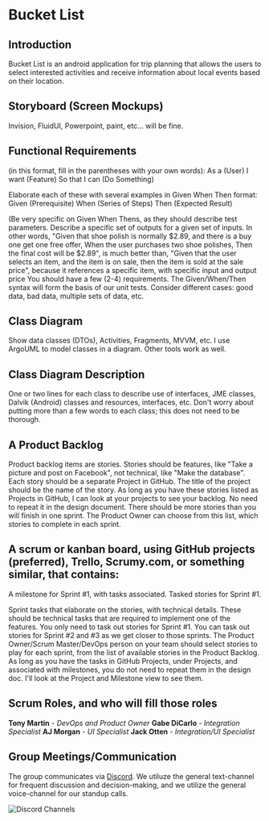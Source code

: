 # Bucket List

## Introduction
Bucket List is an android application for trip planning that allows the users to select interested activities and receive information about local events based on their location.

## Storyboard (Screen Mockups)
Invision, FluidUI, Powerpoint, paint, etc... will be fine.

## Functional Requirements
(in this format, fill in the parentheses with your own words):
As a (User)
I want (Feature)
So that I can (Do Something)

Elaborate each of these with several examples in Given When Then format:
Given (Prerequisite)
When (Series of Steps)
Then (Expected Result)

(Be very specific on Given When Thens, as they should describe test parameters. Describe a specific set of outputs for a given set of inputs. In other words, "Given that shoe polish is normally $2.89, and there is a buy one get one free offer, When the user purchases two shoe polishes, Then the final cost will be $2.89",  is much better than, "Given that the user selects an item, and the item is on sale, then the item is sold at the sale price", because it references a specific item, with specific input and output price You should have a few (2-4) requirements. The Given/When/Then syntax will form the basis of our unit tests. Consider different cases: good data, bad data, multiple sets of data, etc.

## Class Diagram
Show data classes (DTOs), Activities, Fragments, MVVM, etc. I use ArgoUML to model classes in a diagram.  Other tools work as well.

## Class Diagram Description
One or two lines for each class to describe  use of interfaces, JME classes, Dalvik (Android) classes and resources, interfaces, etc. Don't worry about putting more than a few words to each class; this does not need to be thorough.

## A Product Backlog
Product backlog items are stories.  Stories should be features, like "Take a picture and post on Facebook", not technical, like "Make the database". Each story should be a separate Project in GitHub. The title of the project should be the name of the story. As long as you have these stories listed as Projects in GitHub, I can look at your projects to see your backlog. No need to repeat it in the design document. There should be more stories than you will finish in one sprint. The Product Owner can choose from this list, which stories to complete in each sprint.

## A scrum or kanban board, using GitHub projects (preferred), Trello, Scrumy.com, or something similar, that contains:

A milestone for Sprint #1, with tasks associated.
Tasked stories for Sprint #1.

Sprint tasks that elaborate on the stories, with technical details. These should be technical tasks that are required to implement one of the features. You only need to task out stories for Sprint #1. You can task out stories for Sprint #2 and #3 as we get closer to those sprints. The Product Owner/Scrum Master/DevOps person on your team should select stories to play for each sprint, from the list of available stories in the Product Backlog. As long as you have the tasks in GitHub Projects, under Projects, and associated with milestones, you do not need to repeat them in the design doc. I'll look at the Project and Milestone view to see them.

## Scrum Roles, and who will fill those roles
**Tony Martin** - *DevOps and Product Owner*
**Gabe DiCarlo** - *Integration Specialist*
**AJ Morgan** - *UI Specialist*
**Jack Otten** - *Integration/UI Specialist*

## Group Meetings/Communication
The group communicates via [Discord](https://discord.com/). We utiluze the general text-channel for frequent discussion and decision-making, and we utilize the general voice-channel for our standup calls.

![Discord Channels](https://cdn.discordapp.com/attachments/729148573886709846/847275069235396669/unknown.png "Discord Channels")
